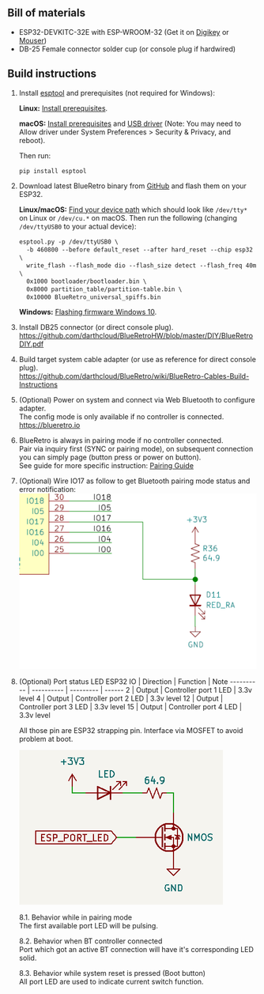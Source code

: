 ## Bill of materials
* ESP32-DEVKITC-32E with ESP-WROOM-32 (Get it on [Digikey](https://www.digikey.com/en/products/detail/espressif-systems/ESP32-DEVKITC-32E/12091810?s=N4IgTCBcDaIKYGcAOBmMBaAJnAbgawEsAXAY3TThAF0BfIA) or [Mouser](https://www.mouser.com/ProductDetail/Espressif-Systems/ESP32-DevKitC-32E?qs=sGAEpiMZZMv0NwlthflBi3XYxq%252BTapwyHnR2%2FrAf4bY%3D))
* DB-25 Female connector solder cup (or console plug if hardwired)

## Build instructions

1. Install [esptool](https://github.com/espressif/esptool) and prerequisites (not required for Windows):

    **Linux:** [Install prerequisites](https://docs.espressif.com/projects/esp-idf/en/latest/esp32/get-started/linux-setup.html).
    
    **macOS:** [Install prerequisites](https://docs.espressif.com/projects/esp-idf/en/latest/esp32/get-started/macos-setup.html) and [USB driver](https://www.silabs.com/developers/usb-to-uart-bridge-vcp-drivers) (Note: You may need to Allow driver under System Preferences > Security & Privacy, and reboot).

    Then run:
    
     ```
     pip install esptool
     ```
  
2. Download latest BlueRetro binary from [GitHub](https://github.com/darthcloud/BlueRetro/releases) and flash them on your ESP32.

    **Linux/macOS:**
    [Find your device path](https://docs.espressif.com/projects/esp-idf/en/latest/esp32/get-started/establish-serial-connection.html) which should look like `/dev/tty*` on Linux or `/dev/cu.*` on macOS. Then run the following (changing `/dev/ttyUSB0` to your actual device):
  
    ```
    esptool.py -p /dev/ttyUSB0 \
      -b 460800 --before default_reset --after hard_reset --chip esp32 \
      write_flash --flash_mode dio --flash_size detect --flash_freq 40m \
      0x1000 bootloader/bootloader.bin \
      0x8000 partition_table/partition-table.bin \
      0x10000 BlueRetro_universal_spiffs.bin
    ```
    
    **Windows:**
    [Flashing firmware Windows 10](https://github.com/darthcloud/BlueRetro/wiki/Flashing-firmware-Windows-10).

3. Install DB25 connector (or direct console plug).\
https://github.com/darthcloud/BlueRetroHW/blob/master/DIY/BlueRetroDIY.pdf

4. Build target system cable adapter (or use as reference for direct console plug).\
https://github.com/darthcloud/BlueRetro/wiki/BlueRetro-Cables-Build-Instructions

5. (Optional) Power on system and connect via Web Bluetooth to configure adapter.\
   The config mode is only available if no controller is connected. \
https://blueretro.io

6. BlueRetro is always in pairing mode if no controller connected.\
   Pair via inquiry first (SYNC or pairing mode), on subsequent connection you can simply page (button press or power on button).\
   See guide for more specific instruction: [Pairing Guide](https://github.com/darthcloud/BlueRetro/wiki/Controller-pairing-guide)

7. (Optional) Wire IO17 as follow to get Bluetooth pairing mode status and error notification:
   ![](img/led_io17.png)

8. (Optional) Port status LED
   ESP32 IO | Direction | Function | Note
   ---------- | ---------- | --------- | ------
   2 | Output | Controller port 1 LED | 3.3v level
   4 | Output | Controller port 2 LED | 3.3v level
   12 | Output | Controller port 3 LED | 3.3v level
   15 | Output | Controller port 4 LED | 3.3v level

   All those pin are ESP32 strapping pin. Interface via MOSFET to avoid problem at boot.

   ![](img/port_led.png)

   8.1. Behavior while in pairing mode\
        The first available port LED will be pulsing.

   8.2. Behavior when BT controller connected\
        Port which got an active BT connection will have it's corresponding LED solid.

   8.3. Behavior while system reset is pressed (Boot button)\
        All port LED are used to indicate current switch function.
